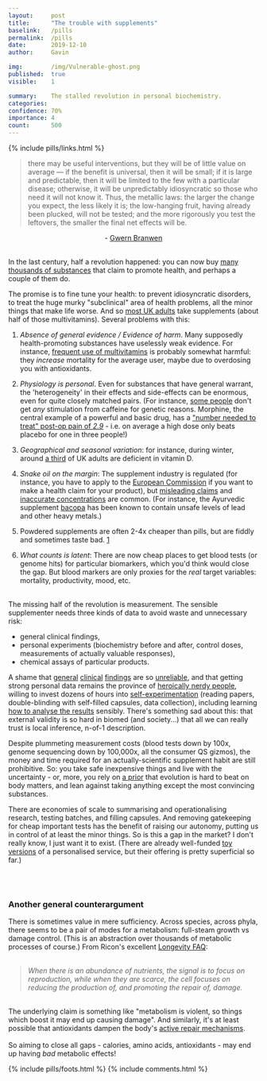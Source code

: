 ```yaml
---
layout:     post
title:      "The trouble with supplements"
baselink:   /pills
permalink:  /pills
date:       2019-12-10
author:     Gavin

img:        /img/Vulnerable-ghost.png
published:  true
visible:    1

summary:    The stalled revolution in personal biochemistry.
categories: 
confidence: 70%
importance: 4
count:      500
---
```


{%	include pills/links.html		%}

> there may be useful interventions, but they will be of little value on average — if the benefit is universal, then it will be small; if it is large and predictable, then it will be limited to the few with a particular disease; otherwise, it will be unpredictably idiosyncratic so those who need it will not know it. Thus, the metallic laws: the larger the change you expect, the less likely it is; the low-hanging fruit, having already been plucked, will not be tested; and the more rigorously you test the leftovers, the smaller the final net effects will be.
<center> - <a href="{{gwern}}">Gwern Branwen</a></center><br>


In the last century, half a revolution happened: you can now buy <a href="{{thousands}}">many thousands of substances</a> that claim to promote health, and perhaps a couple of them do. 

The promise is to fine tune your health: to prevent idiosyncratic disorders, to treat the huge murky "subclinical" area of health problems, all the minor things that make life worse. And so <a href="{{uk}}">most UK adults</a> take supplements (about half of those multivitamins). Several problems with this:<br>

1. _Absence of general evidence / Evidence of harm_. Many supposedly health-promoting substances have uselessly weak evidence. For instance, <a href="{{multi}}">frequent use of multivitamins</a> is probably somewhat harmful: they _increase_ mortality for the average user, maybe due to overdosing you with antioxidants. <br>

2. _Physiology is personal_. Even for substances that have general warrant, the 'heterogeneity' in their effects and side-effects can be enormous, even for quite closely matched pairs. (For instance, <a href="{{caff}}">some people</a> don't get _any_ stimulation from caffeine for genetic reasons. Morphine, the central example of a powerful and basic drug, has a <a href="{{morph}}">"number needed to treat" post-op pain of <i>2.9</i></a> - i.e. on average a high dose only beats placebo for one in three people!) <br>

3. _Geographical and seasonal variation_: for instance, during winter, around <a href="{{d}}">a third</a> of UK adults are deficient in vitamin D.<br>

4. _Snake oil on the margin_: The supplement industry is regulated (for instance, you have to apply to the <a href="{{ec}}">European Commission</a> if you want to make a health claim for your product), but <a href="{{claims}}">misleading claims</a> and <a href="{{dilute}}">inaccurate concentrations</a> are common. (For instance, the Ayurvedic supplement <a href="{{baco}}">bacopa</a> has been known to contain unsafe levels of lead and other heavy metals.)<br>

5. Powdered supplements are often 2-4x cheaper than pills, but are fiddly and sometimes taste bad. <a href="#fn:1" id="fnref:1">1</a><br>

6. _What counts is latent_: There are now cheap places to get blood tests (or genome hits) for particular biomarkers, which you'd think would close the gap. But blood markers are only proxies for the _real_ target variables: mortality, productivity, mood, etc.

<br>
The missing half of the revolution is measurement. The sensible supplementer needs three kinds of data to avoid waste and unnecessary risk: 

* general clinical findings, 
* personal experiments (biochemistry before and after, control doses, measurements of actually valuable responses), 
* chemical assays of particular products. 

A shame that <a href="{{ioan}}">general</a> <a href="{{ioan2}}">clinical</a> <a href="{{ebm}}">findings</a> are so <a href="{{ioan3}}">unreliable</a>, and that getting strong personal data remains the province of <a href="{{selves}}">heroically nerdy people</a>, willing to invest dozens of hours into <a href="{{sarek}}">self-experimentation</a> (reading papers, double-blinding with self-filled capsules, data collection), including learning <a href="{{g}}">how to analyse the results</a> sensibly. There's something sad about this: that external validity is so hard in biomed (and society...) that all we can really trust is local inference, n-of-1 description.

Despite plummeting measurement costs (blood tests down by 100x, genome sequencing down by 100,000x, all the consumer QS gizmos), the money and time required for an actually-scientific supplement habit are still prohibitive. So: you take safe inexpensive things and live with the uncertainty - or, more, you rely on <a href="{{algernon}}">a prior</a> that evolution is hard to beat on body matters, and lean against taking anything except the most convincing substances. 

There are economies of scale to summarising and operationalising research, testing batches, and filling capsules. And removing gatekeeping for cheap important tests has the benefit of raising our autonomy, putting us in control of at least the minor things. So is this a gap in the market? I don't really know, I just want it to exist. (There are already well-funded <a href="{{vitl}}">toy versions</a> of a personalised service, but their offering is pretty superficial so far.)


<br><br>

<div class="accordion">
    <h3>Another general counterargument</h3>
    <div>
    	There is sometimes value in mere sufficiency. Across species, across phyla, there seems to be a pair of  modes for a metabolism: full-steam growth vs damage control. (This is an abstraction over thousands of metabolic processes of course.) From Ricon's excellent <a href="{{nintil}}">Longevity FAQ</a>:<br><br>
		<blockquote><i>
				When there is an abundance of nutrients, the signal is to focus on reproduction, while when they are scarce, the cell focuses on reducing the production of, and promoting the repair of, damage.
		</i></blockquote><br>
<!--  -->
		The underlying claim is something like "metabolism is violent, so things which boost it may end up causing damage". And similarly, it's at least possible that antioxidants dampen the body's <a href="{{mito}}">active repair mechanisms</a>.<br><br>
<!--  -->
		So aiming to close all gaps - calories, amino acids, antioxidants - may end up having <i>bad</i> metabolic effects!	
    </div>
</div>


<!-- The situation seems darker in the US, where a loophole to the safety means that people eat liver-exploding levels of "natural", "pre-existing" things apparently often 
	https://elemental.medium.com/i-made-the-u-s-dietary-supplement-law-i-think-it-needs-to-be-rewritten-d9b06f8250ef 
-->
{%  include pills/foots.html %}
{%  include comments.html %}